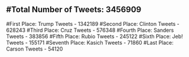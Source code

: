 #Total Number of Tweets: 3456909 
---
#First Place: Trump Tweets - 1342189
#Second Place: Clinton Tweets - 628243
#Third Place: Cruz Tweets - 576348
#Fourth Place: Sanders Tweets - 383856
#Fifth Place: Rubio Tweets - 245122
#Sixth Place: Jeb! Tweets - 155171
#Seventh Place: Kasich Tweets - 71860
#Last Place: Carson Tweets - 54120

